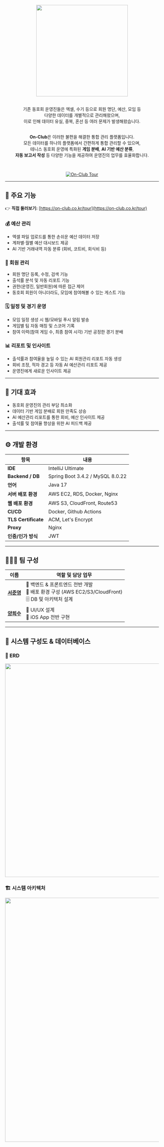 <p align="center">
  <img src="https://github.com/user-attachments/assets/de8ba40d-47a7-4f18-a52f-a98c8feca436" width="300"/>
</p>
<br>


<div align="center">
  기존 동호회 운영진들은 엑셀, 수기 등으로 회원 명단, 예산, 모임 등<br>
  다양한 데이터를 개별적으로 관리해왔으며,<br>
  이로 인해 데이터 유실, 중복, 혼선 등 여러 문제가 발생해왔습니다.<br><br>


  <b>On-Club</b>은 이러한 불편을 해결한 통합 관리 플랫폼입니다.<br>
  모든 데이터를 하나의 플랫폼에서 간편하게 통합 관리할 수 있으며,<br>
  테니스 동호회 운영에 특화된 <b>게임 분배</b>, <b>AI 기반 예산 분류</b>,<br>
  <b>자동 보고서 작성</b> 등 다양한 기능을 제공하여 운영진의 업무를 효율화합니다.
</div>


<br>

<p align="center">
  <a href="https://on-club.co.kr/" target="_blank">
    <img src="https://img.shields.io/badge/On--Club-Visit-green?style=for-the-badge" alt="On-Club Tour"/>
  </a>
</p>


---

## 🚀 주요 기능
👉 **직접 둘러보기:** [https://on-club.co.kr/tour](https://on-club.co.kr/tour)

### 💰 예산 관리
- 엑셀 파일 업로드를 통한 손쉬운 예산 데이터 저장
- 계좌별·월별 예산 대시보드 제공
- AI 기반 거래내역 자동 분류 (회비, 코트비, 회식비 등)

### 👥 회원 관리
- 회원 명단 등록, 수정, 검색 기능
- 출석률 분석 및 자동 리포트 기능
- 권한(운영진, 일반회원)에 따른 접근 제어
- 동호회 회원이 아니더라도, 모임에 참여해볼 수 있는 게스트 기능 
### 🗓️ 일정 및 경기 운영
- 모임 일정 생성 시 웹/모바일 푸시 알림 발송
- 게임별 팀 자동 매칭 및 스코어 기록
- 참여 이력(참여 게임 수, 최종 참여 시각) 기반 공정한 경기 분배

### 📊 리포트 및 인사이트
- 출석률과 참여율을 높일 수 있는 AI 회원관리 리포트 자동 생성
- 회비 조정, 적자 경고 등 자동 AI 예산관리 리포트 제공
- 운영진에게 새로운 인사이트 제공
---

## 🎯 기대 효과

- 동호회 운영진의 관리 부담 최소화
- 데이터 기반 게임 분배로 회원 만족도 상승
- AI 예산관리 리포트를 통한 회비, 예산 인사이트 제공
- 출석률 및 참여율 향상을 위한 AI 피드백 제공

---

## ⚙️ 개발 환경

<p align="center">

| 항목              | 내용                                               |
|-------------------|----------------------------------------------------|
| **IDE**           | IntelliJ Ultimate                                  |
| **Backend / DB**  | Spring Boot 3.4.2 / MySQL 8.0.22                    |
| **언어**           | Java 17                                            |
| **서버 배포 환경** | AWS EC2, RDS, Docker, Nginx                        |
| **웹 배포 환경**   | AWS S3, CloudFront, Route53                        |
| **CI/CD**     | Docker, Github Actions                    |
| **TLS Certificate**     | ACM, Let's Encrypt                    |
| **Proxy**     | Nginx                    |
| **인증/인가 방식**     | JWT                    |


</p>

---

## 🧑‍🤝‍🧑 팀 구성

| 이름       | 역할 및 담당 업무                                                                 |
|------------|------------------------------------------------------------------------------------|
| [**서준영**](https://github.com/Jun-Young-Seo) | 🔧 백엔드 & 프론트엔드 전반 개발<br>🚀 배포 환경 구성 (AWS EC2/S3/CloudFront)<br>🗄 DB 및 아키텍처 설계 |
| [**양희수**](https://github.com/heesuy)         | 🧩 UI/UX 설계<br>📱 iOS App 전반 구현 |

---

## 🧾 시스템 구성도 & 데이터베이스

### 📐 ERD
<p align="center">
  <img src="https://github.com/user-attachments/assets/a1d0f5c0-7f25-497d-b58e-3979c4a5fbde" width="700"/>
</p>

### 🏗️ 시스템 아키텍처
<p align="center">
  <img src="https://github.com/user-attachments/assets/dcbb690e-2c8d-4e34-a695-cc380c80cb5c" width="800"/>
</p>
